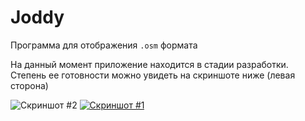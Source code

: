 # Joddy
Программа для отображения `.osm` формата

На данный момент приложение находится в стадии разработки. Степень ее готовности можно увидеть на скриншоте ниже (левая сторона)

![Скриншот #2](https://i.imgur.com/m8GHWk3.png)
[![Скриншот #1](https://i.imgur.com/UNqMjcYm.png?1)](https://i.imgur.com/UNqMjcY.png?1)